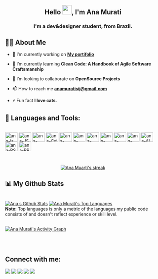 #####

<h2 align="center">Hello <img src="https://raw.githubusercontent.com/MartinHeinz/MartinHeinz/master/wave.gif" width="30px">, I'm Ana Murati</h1>
<h3 align="center">I'm a dev&designer student, from Brazil.</h3>


## 🙋‍♂️ About Me

- 🔭 I’m currently working on **[My portifolio](https://anamurati.co/)**

- 🌱 I’m currently learning **Clean Code: A Handbook of Agile Software Craftsmanship**

- 👯 I’m looking to collaborate on **OpenSource Projects**

- 📫 How to reach me **anamuratisij@gmail.com**

- ⚡ Fun fact **I love cats.**

## 🚀 Languages and Tools:

<p align="left"> 
   <div style="display: inline_block"><br>
  <img align="center" alt="ana-js" height="30" width="40" src="https://cdn.jsdelivr.net/gh/devicons/devicon/icons/html5/html5-plain-wordmark.svg"/>
    <img align="center" alt="ana-JS" height="30" width="40" src="https://cdn.jsdelivr.net/gh/devicons/devicon/icons/javascript/javascript-plain.svg">
  <img align="center" alt="ana-REACT" height="30" width="40" src="https://cdn.jsdelivr.net/gh/devicons/devicon/icons/react/react-original-wordmark.svg">
  <img align="center" alt="ana-C#" height="30" width="40" src="https://cdn.jsdelivr.net/gh/devicons/devicon/icons/csharp/csharp-plain.svg">
  <img align="center" alt="ana-GIT" height="30" width="40" src="https://cdn.jsdelivr.net/gh/devicons/devicon/icons/git/git-original-wordmark.svg">
  <img align="center" alt="ana-GITHUB" height="30" width="40" src="https://cdn.jsdelivr.net/gh/devicons/devicon/icons/github/github-original-wordmark.svg">
  <img align="center" alt="ana-NODE" height="30" width="40" src="https://cdn.jsdelivr.net/gh/devicons/devicon/icons/nodejs/nodejs-original-wordmark.svg">
  <img align="center" alt="ana-PYTHON" height="30" width="40" src="https://cdn.jsdelivr.net/gh/devicons/devicon/icons/python/python-original-wordmark.svg">
  <img align="center" alt="ana-ANGULAR" height="30" width="40" src="https://cdn.jsdelivr.net/gh/devicons/devicon/icons/angularjs/angularjs-original-wordmark.svg">
  <img align="center" alt="ana-CANVA" height="30" width="40" src="https://cdn.jsdelivr.net/gh/devicons/devicon/icons/canva/canva-original.svg"">
  <img align="center" alt="ana-AI" height="30" width="40" src="https://cdn.jsdelivr.net/gh/devicons/devicon/icons/illustrator/illustrator-plain.svg">
  <img align="center" alt="ana-PS" height="30" width="40" src="https://cdn.jsdelivr.net/gh/devicons/devicon/icons/photoshop/photoshop-plain.svg">
  <img align="center" alt="ana-PR" height="30" width="40" src="https://cdn.jsdelivr.net/gh/devicons/devicon/icons/premierepro/premierepro-plain.svg">
</p>

<!-- [![React Badge](https://img.shields.io/badge/-React-61DBFB?style=for-the-badge&labelColor=black&logo=react&logoColor=61DBFB)](#)  [![Javascript Badge](https://img.shields.io/badge/-Javascript-F0DB4F?style=for-the-badge&labelColor=black&logo=javascript&logoColor=F0DB4F)](#) [![Typescript Badge](https://img.shields.io/badge/-Typescript-007acc?style=for-the-badge&labelColor=black&logo=typescript&logoColor=007acc)](#) [![Nodejs Badge](https://img.shields.io/badge/-Nodejs-3C873A?style=for-the-badge&labelColor=black&logo=node.js&logoColor=3C873A)](#) [![GraphQL Badge](https://img.shields.io/badge/-GraphQl-e535ab?style=for-the-badge&labelColor=black&logo=node.js&logoColor=e535ab)](#) -->
<br/>

<p align="center">
    <a href="https://github.com/SubhamRaoniar28/github-readme-streak-stats">
        <img title="🔥 Get streak stats for your profile at git.io/streak-stats" alt="Ana Muarti's streak" src="https://github-readme-streak-stats.herokuapp.com/?user=anamuratissij&theme=black-ice&hide_border=true&stroke=0000&background=060A0CD0"/>
    </a>
</p>

## 📊 My Github Stats

  <br/>
    <a href="https://github.com/anamuratissij/github-readme-stats"><img alt="Ana s Github Stats" src="https://github-readme-stats.vercel.app/api?username=anamuratissij&show_icons=true&count_private=true&theme=react&hide_border=true&bg_color=0D1117" /></a>
  <a href="https://github.com/anamuratissij/github-readme-stats"><img alt="Ana Murati's Top Languages" src="https://github-readme-stats.vercel.app/api/top-langs/?username=anamuratissij&langs_count=8&count_private=true&layout=compact&theme=react&hide_border=true&bg_color=0D1117" /></a>
  <br/>
  <b>Note:</b> Top languages is only a metric of the languages my public code consists of and doesn't reflect experience or skill level.


<br/>
<br/>

<a href="https://github.com/anamuratissij/github-readme-activity-graph"><img alt="Ana Murati's Activity Graph" src="https://activity-graph.herokuapp.com/graph?username=anamuratissij&bg_color=0D1117&color=5BCDEC&line=5BCDEC&point=FFFFFF&hide_border=true" /></a>

<br/>
<br/>

## Connect with me:
<p align="left">
<a href="https://www.youtube.com/channel/UC2zdVLdjLtpiDKTNBAQNEzw" target="_blank"><img src="https://img.shields.io/badge/YouTube-FF0000?style=for-the-badge&logo=youtube&logoColor=white" target="_blank"></a>
  <a href="https://www.instagram.com/anamuratissij/" target="_blank"><img src="https://img.shields.io/badge/-Instagram-%23E4405F?style=for-the-badge&logo=instagram&logoColor=white" target="_blank"></a>
 	<a href="https://www.twitch.tv/anamuratissij" target="_blank"><img src="https://img.shields.io/badge/Twitch-9146FF?style=for-the-badge&logo=twitch&logoColor=white" target="_blank"></a>
   <a href = "mailto:anamuratisij@gmail.com"><img src="https://img.shields.io/badge/-Gmail-%23333?style=for-the-badge&logo=gmail&logoColor=white" target="_blank"></a>
  <a href="https://www.linkedin.com/in/ana-murati-28b82622b/" target="_blank"><img src="https://img.shields.io/badge/-LinkedIn-%230077B5?style=for-the-badge&logo=linkedin&logoColor=white" target="_blank"></a> 


</p>
